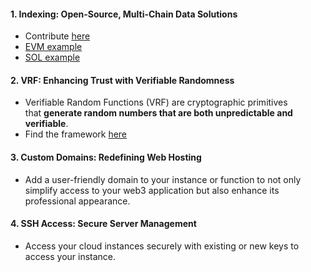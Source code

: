 #### **1. Indexing: Open-Source, Multi-Chain Data Solutions**
- Contribute [here](https://github.com/aleph-im/aleph-indexer-framework/tree/4fc084ab2c07dce9fff75b1fce05ac260e3049bd)
- [EVM example](https://github.com/aleph-im/aleph-indexer-library/tree/main/packages/aleph-messages)
- [SOL example](https://github.com/aleph-im/aleph-indexer-library/tree/main/packages)

#### **2. VRF: Enhancing Trust with Verifiable Randomness**
- Verifiable Random Functions (VRF) are cryptographic primitives that **generate random numbers that are both unpredictable and verifiable**.
- Find the framework [here](https://github.com/aleph-im/aleph-vrf/blob/dfd219404c1f7c093d8cd2ca844d335b2ce3d896/README.md#L3)

#### **3. Custom Domains: Redefining Web Hosting**
- Add a user-friendly domain to your instance or function to not only simplify access to your web3 application but also enhance its professional appearance.

#### **4. SSH Access: Secure Server Management**
- Access your cloud instances securely with existing or new keys to access your instance.
